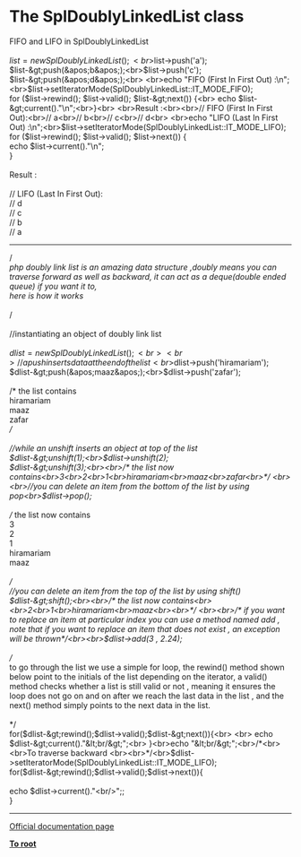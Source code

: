 # The SplDoublyLinkedList class



FIFO and LIFO in SplDoublyLinkedList<br><br>$list = new SplDoublyLinkedList();<br>$list-&gt;push(&apos;a&apos;);<br>$list-&gt;push(&apos;b&apos;);<br>$list-&gt;push(&apos;c&apos;);<br>$list-&gt;push(&apos;d&apos;);<br> <br>echo "FIFO (First In First Out) :\n";<br>$list-&gt;setIteratorMode(SplDoublyLinkedList::IT_MODE_FIFO);<br>for ($list-&gt;rewind(); $list-&gt;valid(); $list-&gt;next()) {<br>    echo $list-&gt;current()."\n";<br>}<br> <br>Result :<br><br>// FIFO (First In First Out):<br>// a<br>// b<br>// c<br>// d<br> <br>echo "LIFO (Last In First Out) :\n";<br>$list-&gt;setIteratorMode(SplDoublyLinkedList::IT_MODE_LIFO);<br>for ($list-&gt;rewind(); $list-&gt;valid(); $list-&gt;next()) {<br>    echo $list-&gt;current()."\n";<br>}<br> <br>Result :<br><br>// LIFO (Last In First Out):<br>// d<br>// c<br>// b<br>// a  

---

/*<br>php doubly link list is an amazing data structure ,doubly means you can traverse forward as well as backward, it can act as a deque(double ended queue) if you want it to,<br>here is how it works <br><br>*/<br><br>//instantiating an object of doubly link list<br><br>$dlist=new SplDoublyLinkedList();<br><br>//a push inserts data at the end of the list <br>$dlist-&gt;push(&apos;hiramariam&apos;);<br>$dlist-&gt;push(&apos;maaz&apos;);<br>$dlist-&gt;push(&apos;zafar&apos;);<br><br>/* the list contains<br>hiramariam<br>maaz<br>zafar<br>*/ <br><br>//while an unshift inserts an object at top of the list<br>$dlist-&gt;unshift(1);<br>$dlist-&gt;unshift(2);<br>$dlist-&gt;unshift(3);<br><br>/* the list now contains<br>3<br>2<br>1<br>hiramariam<br>maaz<br>zafar<br>*/ <br><br>//you can delete an item from the bottom of the list by using pop<br>$dlist-&gt;pop();<br><br>/* the list now contains<br>3<br>2<br>1<br>hiramariam<br>maaz<br><br>*/ <br>//you can delete an item from the top of the list by using shift()<br>$dlist-&gt;shift();<br><br>/* the list now contains<br><br>2<br>1<br>hiramariam<br>maaz<br><br>*/ <br><br>/* if you want to replace an item at particular index you can use a method named add , note that if you want to replace an item that does not exist , an exception will be thrown*/<br><br>$dlist-&gt;add(3 , 2.24);<br><br>/*<br>to go through the list we use a simple for loop, the rewind() method shown below point to the initials of the list depending on the iterator, a valid() method checks whether a list is still valid or not , meaning it ensures the loop does not go on and on after we reach the last data in the list , and the next() method simply points to the next data in the list.<br><br>*/<br>for($dlist-&gt;rewind();$dlist-&gt;valid();$dlist-&gt;next()){<br>    <br>    echo $dlist-&gt;current()."&lt;br/&gt;";<br>    }<br>echo "&lt;br/&gt;";<br>/*<br><br>To traverse backward <br><br>*/<br>$dlist-&gt;setIteratorMode(SplDoublyLinkedList::IT_MODE_LIFO);<br>for($dlist-&gt;rewind();$dlist-&gt;valid();$dlist-&gt;next()){<br>    <br>    echo $dlist-&gt;current()."&lt;br/&gt;";;<br>    }  

---

[Official documentation page](https://www.php.net/manual/en/class.spldoublylinkedlist.php)

**[To root](/README.md)**
